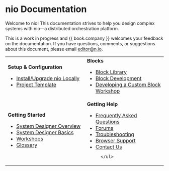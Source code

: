 # nio Documentation

Welcome to nio! This documentation strives to help you design complex systems with nio—a distributed orchestration platform.

This is a work in progress and {{ book.company }} welcomes your feedback on the documentation. If you have questions, comments, or suggestions about this document, please email [editor@n.io](mailto:editor@n.io).

<table border=0 cellpadding=0 cellspacing=0 style="width:100%">
 <tr>
  <td style="width:50%">
    <b>Setup &amp; Configuration</b>
      <ul>
        <li>
          <a href="https://docs.n.io/getting_started/locally.html" target="_blank">Install/Upgrade nio Locally</a>
        </li>
        <li>
          <a href="https://github.com/niolabs/project_template" target="_blank">Project Template</a></li>
      </ul>
  </td>

  <td>
    <b>Blocks</b>
      <ul>
        <li>
          <a href="https://blocks.n.io/" target="_blank">Block Library</a>
        </li>
        <li>
          <a href="https://docs.n.io/blocks/block-development/" target="_blank">Block Development</a>
        </li>
        <li>
          <a href="https://workshops.n.io/custom-block/" target="_blank">Developing a Custom Block Workshop</a>
        </li>
  </td>
 </tr>

 <tr>
  <td>
    <b>Getting Started</b>
      <ul>
        <li>
          <a href="https://docs.n.io/system-designer/" target="_blank">System Designer Overview</a>
        </li>
        <li>
          <a href="https://docs.n.io/system-designer/designer-tasks.html" target="_blank">System Designer Basics</a>
        </li>
        <li>
          <a href="https://workshops.n.io/" target="_blank">Workshops</a>
        </li>
        <li>
          <a href="https://docs.n.io/glossary" target="_blank">Glossary</a>
        </li>
      </ul>
  </td>

  <td>
    <b>Getting Help</b>
      <ul>
        <li>
          <a href="https://app.n.io/support/faqs" target="_blank">Frequently Asked Questions</a>
        </li>
        <li>
          <a href="https://forum.n.io/" target="_blank">Forums</a>
        </li>
        <li>
          <a href="https://workshops.n.io/troubleshooting/" target="_blank">Troubleshooting</a>
        </li>
        <li>
          <a href="https://docs.n.io/system-designer/browser-support.html" target="_blank">Browser Support</a>
        </li>
        <li>
          <a href="https://app.n.io/support/contact" target="_blank">Contact Us</a>
        </li>

      </ul>
  </td>
 </tr>
</table>
